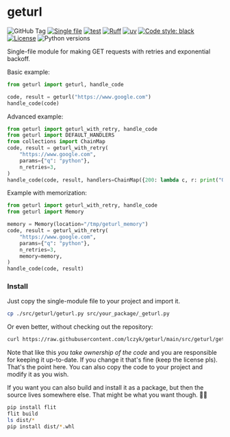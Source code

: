 # geturl

![GitHub Tag](https://img.shields.io/github/v/tag/lczyk/geturl?label=version)
[![Single file](https://img.shields.io/badge/single%20file%20-%20purple)](https://raw.githubusercontent.com/lczyk/geturl/main/src/geturl/geturl.py)
[![test](https://github.com/lczyk/geturl/actions/workflows/test.yml/badge.svg)](https://github.com/lczyk/geturl/actions/workflows/test.yml)
[![Ruff](https://img.shields.io/endpoint?url=https://raw.githubusercontent.com/astral-sh/ruff/main/assets/badge/v2.json)](https://github.com/astral-sh/ruff)
[![uv](https://img.shields.io/endpoint?url=https://raw.githubusercontent.com/astral-sh/uv/main/assets/badge/v0.json)](https://github.com/astral-sh/uv)
[![Code style: black](https://img.shields.io/badge/code%20style-black-000000.svg)](https://github.com/psf/black)
[![License](https://img.shields.io/badge/License-BSD_3--Clause-blue.svg)](https://opensource.org/licenses/BSD-3-Clause)
![Python versions](https://img.shields.io/badge/python-3.9%20~%203.13-blue)

Single-file module for making GET requests with retries and exponential backoff.

Basic example:

```python
from geturl import geturl, handle_code

code, result = geturl("https://www.google.com")
handle_code(code)
```

Advanced example:

```python
from geturl import geturl_with_retry, handle_code
from geturl import DEFAULT_HANDLERS
from collections import ChainMap
code, result = geturl_with_retry(
    "https://www.google.com",
    params={"q": "python"},
    n_retries=3,
)
handle_code(code, result, handlers=ChainMap({200: lambda c, r: print("OK!")}, DEFAULT_HANDLERS))
```

Example with memorization:

```python
from geturl import geturl_with_retry, handle_code
from geturl import Memory

memory = Memory(location="/tmp/geturl_memory")
code, result = geturl_with_retry(
    "https://www.google.com",
    params={"q": "python"},
    n_retries=3,
    memory=memory,
)
handle_code(code, result)
```

### Install

Just copy the single-module file to your project and import it.

```bash
cp ./src/geturl/geturl.py src/your_package/_geturl.py
```

Or even better, without checking out the repository:

```bash
curl https://raw.githubusercontent.com/lczyk/geturl/main/src/geturl/geturl.py > src/your_package/_geturl.py
```

Note that like this *you take ownership of the code* and you are responsible for keeping it up-to-date. If you change it that's fine (keep the license pls). That's the point here. You can also copy the code to your project and modify it as you wish.

If you want you can also build and install it as a package, but then the source lives somewhere else. That might be what you want though. 🤷‍♀️

```bash
pip install flit
flit build
ls dist/*
pip install dist/*.whl
```
